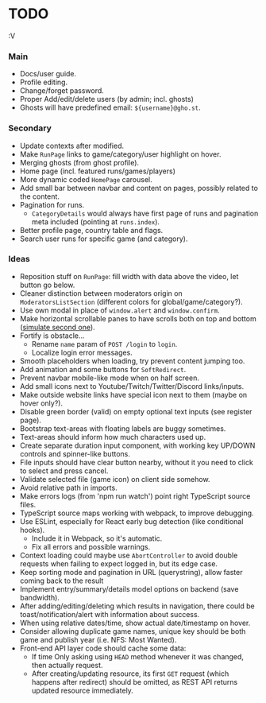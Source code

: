 
# TODO

:V 



### Main

+ Docs/user guide.
+ Profile editing.
+ Change/forget password.
+ Proper Add/edit/delete users (by admin; incl. ghosts)
+ Ghosts will have predefined email: `${username}@gho.st`.



### Secondary

+ Update contexts after modified.
+ Make `RunPage` links to game/category/user highlight on hover.
+ Merging ghosts (from ghost profile).
+ Home page (incl. featured runs/games/players)
+ More dynamic coded `HomePage` carousel.
+ Add small bar between navbar and content on pages, possibly related to the content.
+ Pagination for runs.
	+ `CategoryDetails` would always have first page of runs and pagination meta included (pointing at `runs.index`).
+ Better profile page, country table and flags.
+ Search user runs for specific game (and category).



### Ideas

+ Reposition stuff on `RunPage`: fill width with data above the video, let button go below.
+ Cleaner distinction between moderators origin on `ModeratorsListSection` (different colors for global/game/category?).
+ Use own modal in place of `window.alert` and `window.confirm`.
+ Make horizontal scrollable panes to have scrolls both on top and bottom ([simulate second one](https://stackoverflow.com/questions/3934271/horizontal-scrollbar-on-top-and-bottom-of-table)).
+ Fortify is obstacle...
	+ Rename `name` param of `POST /login` to `login`. 
	+ Localize login error messages.
+ Smooth placeholders when loading, try prevent content jumping too.
+ Add animation and some buttons for `SoftRedirect`.
+ Prevent navbar mobile-like mode when on half screen.
+ Add small icons next to Youtube/Twitch/Twitter/Discord links/inputs.
+ Make outside website links have special icon next to them (maybe on hover only?).
+ Disable green border (valid) on empty optional text inputs (see register page).
+ Bootstrap text-areas with floating labels are buggy sometimes.
+ Text-areas should inform how much characters used up.
+ Create separate duration input component, with working key UP/DOWN controls and spinner-like buttons.
+ File inputs should have clear button nearby, without it you need to click to select and press cancel.
+ Validate selected file (game icon) on client side somehow.
+ Avoid relative path in imports.
+ Make errors logs (from 'npm run watch') point right TypeScript source files.
+ TypeScript source maps working with webpack, to improve debugging.
+ Use ESLint, especially for React early bug detection (like conditional hooks).
	+ Include it in Webpack, so it's automatic.
	+ Fix all errors and possible warnings.
+ Context loading could maybe use `AbortController` to avoid double requests when failing to expect logged in, but its edge case.
+ Keep sorting mode and pagination in URL (querystring), allow faster coming back to the result
+ Implement entry/summary/details model options on backend (save bandwidth).
+ After adding/editing/deleting which results in navigation, there could be toast/notification/alert with information about success.
+ When using relative dates/time, show actual date/timestamp on hover.
+ Consider allowing duplicate game names, unique key should be both game and publish year (i.e. NFS: Most Wanted).
+ Front-end API layer code should cache some data:
	+ If time Only asking using `HEAD` method whenever it was changed, then actually request.
	+ After creating/updating resource, its first `GET` request (which happens after redirect) should be omitted, as REST API returns updated resource immediately.


